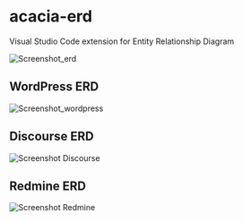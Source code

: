 # acacia-erd
Visual Studio Code extension for Entity Relationship Diagram

![Screenshot_erd](https://github.com/user-attachments/assets/d7fe0279-8503-4494-9580-92dbe970bdf4)

## WordPress ERD

![Screenshot_wordpress](https://github.com/user-attachments/assets/1d9ade83-b35f-4023-829f-94840ef9dc3c)

## Discourse ERD

![Screenshot Discourse](https://github.com/user-attachments/assets/ec06bd8c-47fa-4375-a0b9-4c67351dcc1d)

## Redmine ERD

![Screenshot Redmine](https://github.com/user-attachments/assets/47b84e7a-323d-470c-8509-918468181418)
